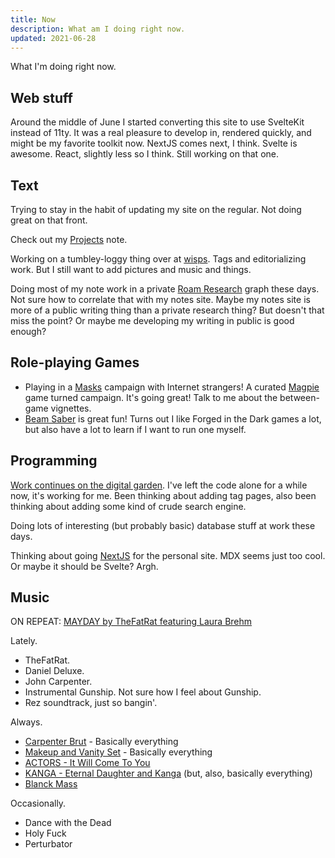 ```yaml
---
title: Now
description: What am I doing right now.
updated: 2021-06-28
---
```


What I'm doing right now.

## Web stuff

Around the middle of June I started converting this site to use SvelteKit instead of 11ty. It was a
real pleasure to develop in, rendered quickly, and might be my favorite toolkit now. NextJS comes
next, I think. Svelte is awesome. React, slightly less so I think. Still working on that one.

## Text

Trying to stay in the habit of updating my site on the regular. Not doing great on that front.

Check out my [Projects][] note.

Working on a tumbley-loggy thing over at [wisps][]. Tags and editorializing work. But I still want
to add pictures and music and things.

Doing most of my note work in a private [Roam Research][roam] graph these days. Not sure how to
correlate that with my notes site. Maybe my notes site is more of a public writing thing than a
private research thing? But doesn't that miss the point? Or maybe me developing my writing in public
is good enough?

## Role-playing Games

* Playing in a [Masks][] campaign with Internet strangers! A curated [Magpie][] game turned campaign. It's going great! Talk to me about the between-game vignettes.
* [Beam Saber][beamsaber] is great fun! Turns out I like Forged in the Dark games a lot, but also
  have a lot to learn if I want to run one myself.

## Programming

[Work continues on the digital garden][drhayesdigitalgarden]. I've left the code alone for a while
now, it's working for me. Been thinking about adding tag pages, also been thinking about adding some
kind of crude search engine.

Doing lots of interesting (but probably basic) database stuff at work these days.

Thinking about going [NextJS][nextjs] for the personal site. MDX seems just too cool. Or maybe it
should be Svelte? Argh.

## Music

ON REPEAT: [MAYDAY by TheFatRat featuring Laura Brehm][mayday]

Lately.

* TheFatRat.
* Daniel Deluxe.
* John Carpenter.
* Instrumental Gunship. Not sure how I feel about Gunship.
* Rez soundtrack, just so bangin'.

Always.

* [Carpenter Brut][carpenterbrut] - Basically everything
* [Makeup and Vanity Set][mavs] - Basically everything
* [ACTORS - It Will Come To You][actors]
* [KANGA - Eternal Daughter and Kanga][kanga] (but, also, basically everything)
* [Blanck Mass][BlanckMass]

Occasionally.

* Dance with the Dead
* Holy Fuck
* Perturbator

[projects]: https://notes.drhayes.io/notes/projects
[Masks]: https://www.magpiegames.com/masks/
[magpie]: https://www.magpiegames.com/
[carpenterbrut]: http://www.carpenterbrut.com/
[mavs]: https://www.makeupandvanityset.com/
[actors]: https://www.actorstheband.com/
[kanga]: https://kanga.bandcamp.com/
[BlanckMass]: https://www.blanckmass.com/
[drhayesdigitalgarden]: https://notes.drhayes.io/
[wisps]: https://wisps.drhayes.io
[mayday]: https://lnk.to/thefatratmayday
[beamsaber]: https://austin-ramsay.itch.io/beamsaber
[roam]: https://roamresearch.com
[nextjs]: https://nextjs.org

